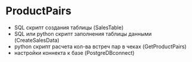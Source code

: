 # ProductPairs
 - SQL скрипт создания таблицы (SalesTable)
 - SQL или python скрипт заполнения таблицы данными (CreateSalesData)
 - python скрипт расчета кол-ва встреч пар в чеках (GetProductPairs)
 - настройки коннекта к базе (PostgreDBconnect)
